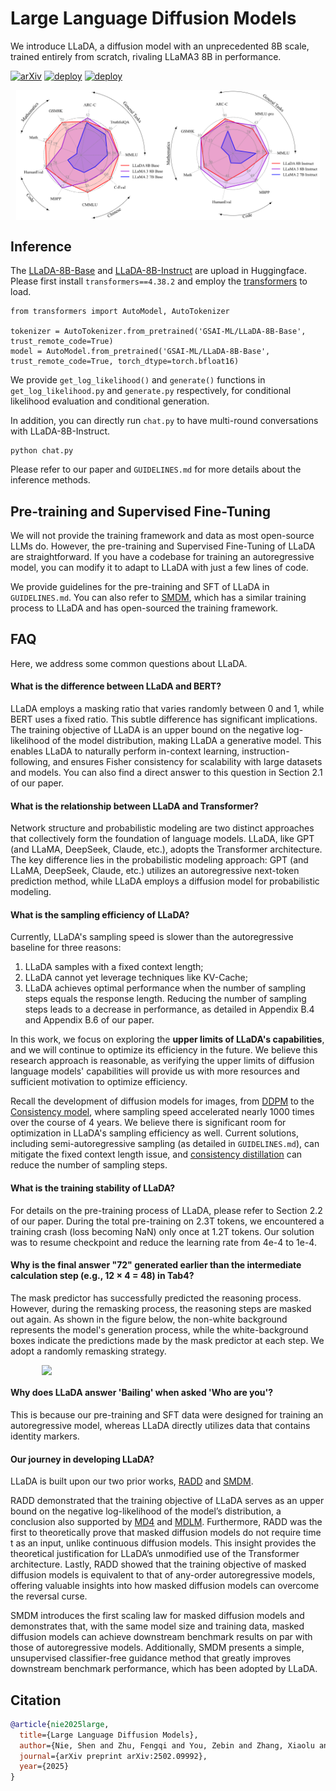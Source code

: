 # Large Language Diffusion Models
We introduce LLaDA, a diffusion model with an unprecedented 8B scale, trained entirely from scratch, 
rivaling LLaMA3 8B in performance.

[![arXiv](https://img.shields.io/badge/arXiv-2502.09992-red.svg)](https://arxiv.org/abs/2502.09992)
[![deploy](https://img.shields.io/badge/Huggingface%20-LLaDA_Base%20-blue)](https://huggingface.co/GSAI-ML/LLaDA-8B-Base)
[![deploy](https://img.shields.io/badge/Huggingface%20-LLaDA_Instruct%20-blue)](https://huggingface.co/GSAI-ML/LLaDA-8B-Instruct)

<div style="display: flex; justify-content: center; flex-wrap: wrap;">
    <img src="./imgs/LLaDA_vs_LLaMA.svg" style="width: 47.5%" />
    <img src="./imgs/LLaDA_vs_LLaMA_chat.svg" style="width: 49%;"/>
</div>


## Inference
The [LLaDA-8B-Base](https://huggingface.co/GSAI-ML/LLaDA-8B-Base) and [LLaDA-8B-Instruct](https://huggingface.co/GSAI-ML/LLaDA-8B-Instruct) are upload
in Huggingface. Please first install `transformers==4.38.2` and employ the [transformers](https://huggingface.co/docs/transformers/index) to load.

```angular2html
from transformers import AutoModel, AutoTokenizer

tokenizer = AutoTokenizer.from_pretrained('GSAI-ML/LLaDA-8B-Base', trust_remote_code=True)
model = AutoModel.from_pretrained('GSAI-ML/LLaDA-8B-Base', trust_remote_code=True, torch_dtype=torch.bfloat16)
```

We provide `get_log_likelihood()` and `generate()` functions in `get_log_likelihood.py` 
and `generate.py` respectively, for conditional likelihood evaluation and conditional generation.

In addition, you can directly run `chat.py` to have multi-round conversations with LLaDA-8B-Instruct.
```angular2html
python chat.py
```

Please refer to our paper and `GUIDELINES.md` for more details about the inference methods.


## Pre-training and Supervised Fine-Tuning

We will not provide the training framework and data as most open-source LLMs do. However, 
the pre-training and Supervised Fine-Tuning of LLaDA are straightforward. If 
you have a codebase for training an autoregressive model, you can modify it to 
adapt to LLaDA with just a few lines of code.

We provide guidelines for the pre-training and SFT of LLaDA in `GUIDELINES.md`. 
You can also refer to [SMDM](https://github.com/ML-GSAI/SMDM), which has a similar training process to LLaDA 
and has open-sourced the training framework.


## FAQ
Here, we address some common questions about LLaDA.

#### What is the difference between LLaDA and BERT?
LLaDA employs a masking ratio that varies randomly between 0 and 1, while BERT uses 
a fixed ratio. This subtle difference has significant implications. The training
objective of LLaDA is an upper bound on the negative log-likelihood of the model 
distribution, making LLaDA a generative model. This enables LLaDA to naturally 
perform in-context learning, instruction-following, and ensures Fisher consistency 
for scalability with large datasets and models. You can also find a direct answer 
to this question in Section 2.1 of our paper.


#### What is the relationship between LLaDA and Transformer?
Network structure and probabilistic modeling are two distinct approaches that collectively form the 
foundation of language models. LLaDA, like GPT (and LLaMA, DeepSeek, Claude, etc.), adopts the 
Transformer architecture. The key difference lies in the probabilistic modeling approach: GPT 
(and LLaMA, DeepSeek, Claude, etc.) utilizes an autoregressive next-token prediction method, 
while LLaDA employs a diffusion model for probabilistic modeling.


#### What is the sampling efficiency of LLaDA?
Currently, LLaDA's sampling speed is slower than the autoregressive baseline for three reasons: 
1. LLaDA samples with a fixed context length;
2. LLaDA cannot yet leverage techniques like KV-Cache;
3. LLaDA achieves optimal performance when the number of sampling steps equals the response length.
Reducing the number of sampling steps leads to a decrease in performance, as detailed in Appendix B.4 
and Appendix B.6 of our paper.

In this work, we focus on exploring the **upper limits of LLaDA's capabilities**, and we will continue 
to optimize its efficiency in the future. We believe this research approach is reasonable, 
as verifying the upper limits of diffusion language models' capabilities will provide us with
more resources and sufficient motivation to optimize efficiency.

Recall the development of diffusion models for images, from [DDPM](https://arxiv.org/abs/2006.11239) 
to the [Consistency model](https://arxiv.org/pdf/2410.11081), where sampling speed accelerated nearly 
1000 times over the course of 4 years. We believe there is significant room for optimization in LLaDA's 
sampling efficiency as well. Current solutions, including semi-autoregressive sampling (as 
detailed in `GUIDELINES.md`), can mitigate the fixed context length issue, and 
[consistency distillation](https://arxiv.org/pdf/2502.05415) can reduce the number of sampling steps.


#### What is the training stability of LLaDA?
For details on the pre-training process of LLaDA, please refer to Section 2.2 of our paper. 
During the total pre-training on 2.3T tokens, we encountered a training crash (loss becoming NaN) 
only once at 1.2T tokens. Our solution was to resume checkpoint and reduce 
the learning rate from 4e-4 to 1e-4.


#### Why is the final answer "72" generated earlier than the intermediate calculation step (e.g., 12 × 4 = 48) in Tab4?

The mask predictor has successfully predicted the reasoning process. However, during the 
remasking process, the reasoning steps are masked out again. As shown in the figure 
below, the non-white background represents the model's generation process, while the 
white-background boxes indicate the predictions made by the mask predictor at each step. 
We adopt a randomly remasking strategy.

<div style="display: flex; justify-content: center; flex-wrap: wrap;">
    <img src="./imgs/diff_remask.gif" style="width: 80%" />
</div>

#### Why does LLaDA answer 'Bailing' when asked 'Who are you'?
This is because our pre-training and SFT data were designed for training an autoregressive model, 
whereas LLaDA directly utilizes data that contains identity markers.


#### Our journey in developing LLaDA?
LLaDA is built upon our two prior works, [RADD](https://arxiv.org/abs/2406.03736) and 
[SMDM](https://arxiv.org/abs/2410.18514). 

RADD demonstrated that the training objective of LLaDA serves as an upper bound on the negative 
log-likelihood of the model’s distribution, a conclusion also supported by [MD4](https://arxiv.org/abs/2406.04329) 
and [MDLM](https://arxiv.org/abs/2406.07524). 
Furthermore, RADD was the first to theoretically prove that masked diffusion models do not require time t 
as an input, unlike continuous diffusion models. This insight provides the theoretical 
justification for LLaDA’s unmodified use of the Transformer architecture. Lastly, 
RADD showed that the training objective of masked diffusion models is equivalent to that of 
any-order autoregressive models, offering valuable insights into how masked diffusion models can 
overcome the reversal curse.

SMDM introduces the first scaling law for masked diffusion models and demonstrates that, with the 
same model size and training data, masked diffusion models can achieve downstream benchmark results 
on par with those of autoregressive models. Additionally, SMDM presents a simple, unsupervised 
classifier-free guidance method that greatly improves downstream benchmark performance, which has 
been adopted by LLaDA.


## Citation

```bibtex
@article{nie2025large,
  title={Large Language Diffusion Models},
  author={Nie, Shen and Zhu, Fengqi and You, Zebin and Zhang, Xiaolu and Ou, Jingyang and Hu, Jun and Zhou, Jun and Lin, Yankai and Wen, Ji-Rong and Li, Chongxuan},
  journal={arXiv preprint arXiv:2502.09992},
  year={2025}
}
```

